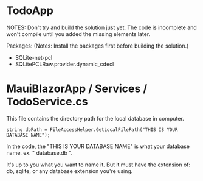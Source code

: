 # TodoApp

NOTES: Don't try and build the solution just yet. The code is incomplete and won't compile until you added the missing elements later.


Packages: (Notes: Install the packages first before building the solution.)
   -  SQLite-net-pcl
   -  SQLitePCLRaw.provider.dynamic_cdecl


# MauiBlazorApp / Services / TodoService.cs

This file contains the directory path for the local database in computer.

```
string dbPath = FileAccessHelper.GetLocalFilePath("THIS IS YOUR DATABASE NAME");
```

In the code, the "THIS IS YOUR DATABASE NAME" is what your database name. ex. " database.db ". 

It's up to you what you want to name it. But it must have the extension of: db, sqlite, or any database extension you're using.
